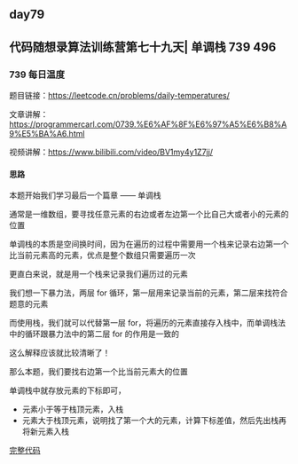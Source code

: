 ## day79

## 代码随想录算法训练营第七十九天| 单调栈 739 496

### 739 每日温度

题目链接：https://leetcode.cn/problems/daily-temperatures/

文章讲解：https://programmercarl.com/0739.%E6%AF%8F%E6%97%A5%E6%B8%A9%E5%BA%A6.html

视频讲解：https://www.bilibili.com/video/BV1my4y1Z7jj/

#### 思路

本题开始我们学习最后一个篇章 —— 单调栈

通常是一维数组，要寻找任意元素的右边或者左边第一个比自己大或者小的元素的位置

单调栈的本质是空间换时间，因为在遍历的过程中需要用一个栈来记录右边第一个比当前元素高的元素，优点是整个数组只需要遍历一次

更直白来说，就是用一个栈来记录我们遍历过的元素

我们想一下暴力法，两层 for 循环，第一层用来记录当前的元素，第二层来找符合题意的元素

而使用栈，我们就可以代替第一层 for，将遍历的元素直接存入栈中，而单调栈法中的循环跟暴力法中的第二层 for 的作用是一致的

这么解释应该就比较清晰了！

那么本题，我们要找右边第一个比当前元素大的位置

单调栈中就存放元素的下标即可，

- 元素小于等于栈顶元素，入栈
- 元素大于栈顶元素，说明找了第一个大的元素，计算下标差值，然后先出栈再将新元素入栈

[完整代码](https://github.com/hd2yao/leetcode/tree/master/training/day79/0739_daily_temperatures.go)
